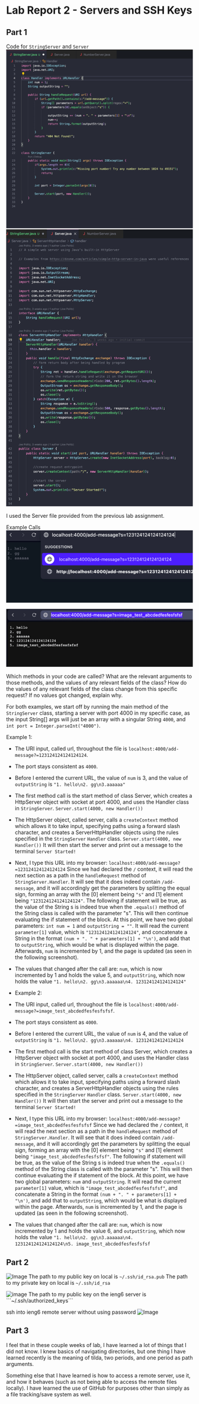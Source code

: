 # Lab Report 2 - Servers and SSH Keys

## Part 1
Code for ```StringServer``` and ```Server```
![Image](lab2-stringserver-code-1.png)
![Image](lab2-server-code-1.png)

I used the Server file provided from the previous lab assignment.

Example Calls
![Image](lab2-example1-1.png)

![Image](lab2-example2-1.png)

Which methods in your code are called? 
What are the relevant arguments to those methods, and the values of any relevant fields of the class? 
How do the values of any relevant fields of the class change from this specific request? If no values got changed, explain why.

For both examples, we start off by running the main method of the ```StringServer``` class, starting a server with port 4000 in my specific case, as the input String[] args will just be an array with a singular String ```4000```, and ```int port = Integer.parseInt("4000")```.

Example 1:
- The URI input, called url, throughout the file is ```localhost:4000/add-message?=123124124124124124```.
- The port stays consistent as ```4000```.
- Before I entered the current URL, the value of ```num``` is 3, and the value of ```outputString``` is ```"1. hello\n2. gg\n3.aaaaaa"```

- The first method call is the start method of class Server, which creates a HttpServer object with socket at port 4000, and uses the Handler class in ```StringServer```.
```Server.start(4000, new Handler())```

- The HttpServer object, called server, calls a ```createContext``` method which allows it to take input, specifying paths using a forward slash character, and creates a ServerHttpHandler objects using the rules specified in the ```StringServer``` ```Handler``` class.
```Server.start(4000, new Handler())``` It will then start the server and print out a message to the terminal ```Server Started!```

- Next, I type this URL into my browser: ```localhost:4000/add-message?=123124124124124124``` Since we had declared the ```/``` context, it will read the next section as a path in the ```handleRequest``` method of ```StringServer.Handler```. It will see that it does indeed contain ```/add-message```, and it will accordingly get the parameters by splitting the equal sign, forming an array with the [0] element being `"s"` and [1] element being ```"123124124124124124"```. The following if statement will be true, as the value of the String s is indeed true when the ```.equals()``` method of the String class is called with the parameter "s". This will then continue evaluating the if statement of the block. At this point, we have two global parameters: ```int num = 1``` and ```outputString = ""```. It will read the current ```parameter[1]``` value, which is ```"123124124124124124"```, and concatenate a String in the format ```(num + ". " + parameters[1] + "\n')```, and add that to ```outputString```, which would be what is displayed within the page. Afterwards, ```num``` is incremented by 1, and the page is updated (as seen in the following screenshot).

- The values that changed after the call are: ```num```, which is now incremented by 1 and holds the value 5, and ```outputString```, which now holds the value ```"1. hello\n2. gg\n3.aaaaaa\n4. 123124124124124124"```

- Example 2:
- The URI input, called url, throughout the file is ```localhost:4000/add-message?=image_test_abcdedfesfesfsfsf```.
- The port stays consistent as ```4000```.
- Before I entered the current URL, the value of ```num``` is 4, and the value of ```outputString``` is ```"1. hello\n2. gg\n3.aaaaaa\n4. 123124124124124124```

- The first method call is the start method of class Server, which creates a HttpServer object with socket at port 4000, and uses the Handler class in ```StringServer```.
```Server.start(4000, new Handler())```

- The HttpServer object, called server, calls a ```createContext``` method which allows it to take input, specifying paths using a forward slash character, and creates a ServerHttpHandler objects using the rules specified in the ```StringServer``` ```Handler``` class.
```Server.start(4000, new Handler())``` It will then start the server and print out a message to the terminal ```Server Started!```

- Next, I type this URL into my browser: ```localhost:4000/add-message?=image_test_abcdedfesfesfsfsf``` Since we had declared the ```/``` context, it will read the next section as a path in the ```handleRequest``` method of ```StringServer.Handler```. It will see that it does indeed contain ```/add-message```, and it will accordingly get the parameters by splitting the equal sign, forming an array with the [0] element being `"s"` and [1] element being ```"image_test_abcdedfesfesfsfsf"```. The following if statement will be true, as the value of the String s is indeed true when the ```.equals()``` method of the String class is called with the parameter "s". This will then continue evaluating the if statement of the block. At this point, we have two global parameters: ```num``` and ```outputString```. It will read the current ```parameter[1]``` value, which is ```"image_test_abcdedfesfesfsfsf"```, and concatenate a String in the format ```(num + ". " + parameters[1] + "\n')```, and add that to ```outputString```, which would be what is displayed within the page. Afterwards, ```num``` is incremented by 1, and the page is updated (as seen in the following screenshot).

- The values that changed after the call are: ```num```, which is now incremented by 1 and holds the value 6, and ```outputString```, which now holds the value ```"1. hello\n2. gg\n3.aaaaaa\n4. 123124124124124124\n5. image_test_abcdedfesfesfsfsf```

## Part 2
![Image](lab2-public-key-location.png)
The path to my public key on local is ```~/.ssh/id_rsa.pub```
The path to my private key on local is ```~/.ssh/id_rsa```

<img width="249" alt="image" src="https://github.com/sssssrrt01/cse15l-lab-reports/assets/103394770/2910ab12-7b3c-4ef2-bbb4-12ef49e37f94">
The path to my public key on the ieng6 server is ```~/.ssh/authorized_keys```


ssh into ieng6 remote server without using password
![Image](lab2-ssh-autologin.png)

## Part 3
I feel that in these couple weeks of lab, I have learned a lot of things that I did not know. I knew basics of navigating directories, but one thing I have learned recently is the meaning of tilda, two periods, and one period as path arguments.

Something else that I have learned is how to access a remote server, use it, and how it behaves (such as not being able to access the remote files locally). I have learned the use of GitHub for purposes other than simply as a file tracking/save system as well.



